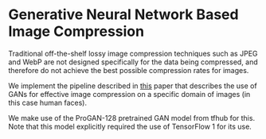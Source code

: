 # Generative Neural Network Based Image Compression

Traditional off-the-shelf lossy image compression techniques such as JPEG and WebP are not designed specifically for the data being compressed, and therefore do not achieve the best possible compression rates for images.

We implement the pipeline described in [this](https://cs229.stanford.edu/proj2018/report/44.pdf) paper that describes the use of GANs for effective image compression on a specific domain of images (in this case human faces).

We make use of the ProGAN-128 pretrained GAN model from tfhub for this. Note that this model explicitly required the use of TensorFlow 1 for its use.

